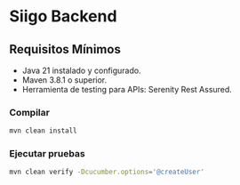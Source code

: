 # Siigo Backend

## Requisitos Mínimos
- Java 21 instalado y configurado.
- Maven 3.8.1 o superior.
- Herramienta de testing para APIs: Serenity Rest Assured.

### Compilar
```bash
mvn clean install
```

### Ejecutar pruebas
```bash
mvn clean verify -Dcucumber.options='@createUser'
```